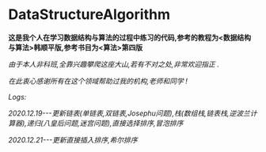 # DataStructureAlgorithm
**这是我个人在学习数据结构与算法的过程中练习的代码,参考的教程为<数据结构与算法>韩顺平版,参考书目为<算法>第四版**  

*由于本人非科班,全靠兴趣攀爬这座大山,若有不对之处,非常欢迎指正 .*
  
*在此衷心感谢所有在这个领域帮助过我的机构,老师和同学 !*  



*Logs:*  

*2020.12.19---更新链表(单链表,双链表,Josephu问题),栈(数组栈,链表栈,逆波兰计算器),递归(八皇后问题,迷宫问题),直接选择排序,冒泡排序*  

*2020.12.21---更新直接插入排序,希尔排序*  

